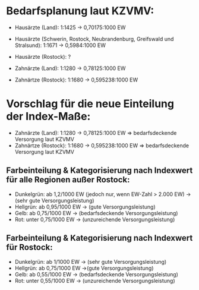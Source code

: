 # Bedarfsplanung laut KZVMV:

* Hausärzte (Land): 1:1425 &rarr; 0,70175:1000 EW
* Hausärzte (Schwerin, Rostock, Neubrandenburg, Greifswald und Stralsund): 1:1671 &rarr; 0,5984:1000 EW
* Hausärzte (Rostock): ?

* Zahnärzte (Land): 1:1280 &rarr; 0,78125:1000 EW
* Zahnärtze (Rostock): 1:1680 	&rarr; 0,595238:1000 EW


# Vorschlag für die neue Einteilung der Index-Maße:

* Zahnärzte (Land): 1:1280 	&rarr; 0,78125:1000 EW	&#8658; bedarfsdeckende Versorgung laut KZVMV
* Zahnärtze (Rostock): 1:1680 	&rarr; 0,595238:1000 EW	&#8658; bedarfsdeckende Versorgung laut KZVMV

## Farbeinteilung & Kategorisierung nach Indexwert für alle Regionen außer Rostock:

* Dunkelgrün: 	ab 1,2/1000 EW (jedoch nur, wenn EW-Zahl > 2.000 EW)  &rarr; (sehr gute Versorgungsleistung)
* Hellgrün: 	ab 0,95/1000 EW &rarr; (gute Versorgungsleistung)
* Gelb:		ab 0,75/1000 EW &rarr; (bedarfsdeckende Versorgungsleistung)
* Rot:		unter 0,75/1000 EW &rarr; (unzureichende Versorgungsleistung)

## Farbeinteilung & Kategorisierung nach Indexwert für Rostock:

* Dunkelgrün: ab 1/1000 EW &rarr; (sehr gute Versorgungsleistung)
* Hellgrün: ab 0,75/1000 EW &rarr;(gute Versorgungsleistung)
* Gelb: ab 0,55/1000 EW &rarr; (bedarfsdeckende Versorgungsleistung)
* Rot: unter 0,55/1000 EW &rarr; (unzureichende Versorgungsleistung)



